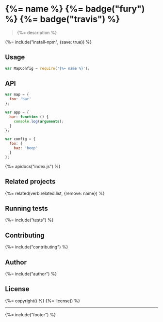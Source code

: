 # {%= name %} {%= badge("fury") %} {%= badge("travis") %}

> {%= description %}

{%= include("install-npm", {save: true}) %}

## Usage

```js
var MapConfig = require('{%= name %}');
```

## API

```js
var map = {
  foo: 'bar'
};

var app = {
  bar: function () {
    console.log(arguments);
  }
};

var config = {
  foo: {
    baz: 'beep'
  }
};
```

{%= apidocs("index.js") %}

## Related projects
{%= related(verb.related.list, {remove: name}) %}

## Running tests
{%= include("tests") %}

## Contributing
{%= include("contributing") %}

## Author
{%= include("author") %}

## License
{%= copyright() %}
{%= license() %}

***

{%= include("footer") %}
